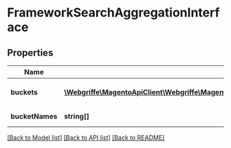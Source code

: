 # FrameworkSearchAggregationInterface

## Properties
Name | Type | Description | Notes
------------ | ------------- | ------------- | -------------
**buckets** | [**\Webgriffe\MagentoApiClient\Webgriffe\MagentoApiClient\Model\FrameworkSearchBucketInterface[]**](FrameworkSearchBucketInterface.md) | All Document fields | 
**bucketNames** | **string[]** | Document field names | 

[[Back to Model list]](../README.md#documentation-for-models) [[Back to API list]](../README.md#documentation-for-api-endpoints) [[Back to README]](../README.md)


